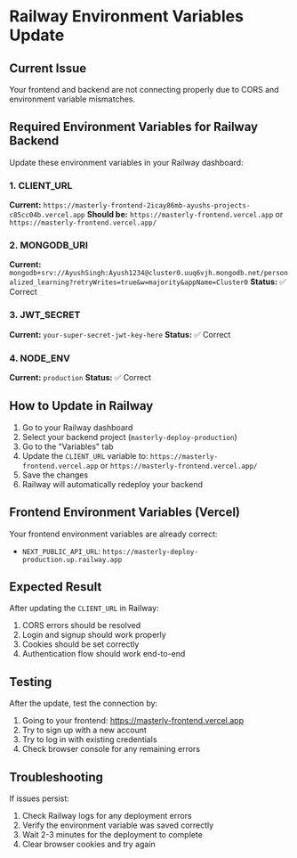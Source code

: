 # Railway Environment Variables Update

## Current Issue
Your frontend and backend are not connecting properly due to CORS and environment variable mismatches.

## Required Environment Variables for Railway Backend

Update these environment variables in your Railway dashboard:

### 1. CLIENT_URL
**Current:** `https://masterly-frontend-2icay86mb-ayushs-projects-c85cc04b.vercel.app`
**Should be:** `https://masterly-frontend.vercel.app` or `https://masterly-frontend.vercel.app/`

### 2. MONGODB_URI
**Current:** `mongodb+srv://AyushSingh:Ayush1234@cluster0.uuq6vjh.mongodb.net/personalized_learning?retryWrites=true&w=majority&appName=Cluster0`
**Status:** ✅ Correct

### 3. JWT_SECRET
**Current:** `your-super-secret-jwt-key-here`
**Status:** ✅ Correct

### 4. NODE_ENV
**Current:** `production`
**Status:** ✅ Correct

## How to Update in Railway

1. Go to your Railway dashboard
2. Select your backend project (`masterly-deploy-production`)
3. Go to the "Variables" tab
4. Update the `CLIENT_URL` variable to: `https://masterly-frontend.vercel.app` or `https://masterly-frontend.vercel.app/`
5. Save the changes
6. Railway will automatically redeploy your backend

## Frontend Environment Variables (Vercel)

Your frontend environment variables are already correct:
- `NEXT_PUBLIC_API_URL`: `https://masterly-deploy-production.up.railway.app`

## Expected Result

After updating the `CLIENT_URL` in Railway:
1. CORS errors should be resolved
2. Login and signup should work properly
3. Cookies should be set correctly
4. Authentication flow should work end-to-end

## Testing

After the update, test the connection by:
1. Going to your frontend: https://masterly-frontend.vercel.app
2. Try to sign up with a new account
3. Try to log in with existing credentials
4. Check browser console for any remaining errors

## Troubleshooting

If issues persist:
1. Check Railway logs for any deployment errors
2. Verify the environment variable was saved correctly
3. Wait 2-3 minutes for the deployment to complete
4. Clear browser cookies and try again 